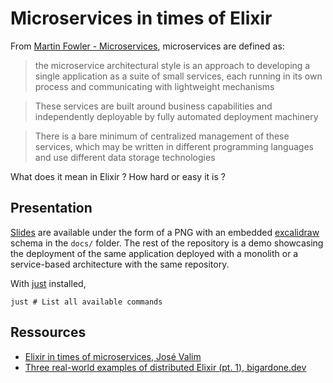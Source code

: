 # Microservices in times of Elixir

From [Martin Fowler - Microservices](https://martinfowler.com/articles/microservices.html), microservices are defined as:

> the microservice architectural style is an approach to developing a single application as a suite of small services, each running in its own process and communicating with lightweight mechanisms

> These services are built around business capabilities and independently deployable by fully automated deployment machinery

> There is a bare minimum of centralized management of these services, which may be written in different programming languages and use different data storage technologies

What does it mean in Elixir ? How hard or easy it is ?

## Presentation

[Slides](docs/HumanTalks.png) are available under the form of a PNG with an embedded [excalidraw](https://excalidraw.com/) schema in the `docs/` folder. The rest of the repository is a demo showcasing the deployment of the same application deployed with a monolith or a service-based architecture with the same repository.


With [just](https://github.com/casey/just) installed,

```
just # List all available commands
```

## Ressources

- [Elixir in times of microservices, José Valim](https://blog.plataformatec.com.br/2015/06/elixir-in-times-of-microservices/)
- [Three real-world examples of distributed Elixir (pt. 1), bigardone.dev](https://bigardone.dev/blog/2021/05/22/three-real-world-examples-of-distributed-elixir-pt-1)

